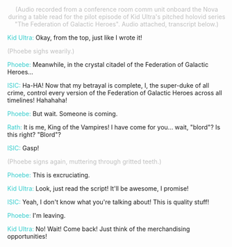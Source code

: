 <p align="center"><font color="#BFBFBF">(Audio recorded from a conference room comm unit onboard the Nova during a table read for the pilot episode of Kid Ultra's pitched holovid series "The Federation of Galactic Heroes". Audio attached, transcript below.)</font></p>

<font color="#33CCCC">Kid Ultra:</font> Okay, from the top, just like I wrote it!

<font color="#BFBFBF">(Phoebe sighs wearily.)</font>

<font color="#33CCCC">Phoebe:</font> Meanwhile, in the crystal citadel of the Federation of Galactic Heroes...

<font color="#33CCCC">ISIC:</font> Ha-HA! Now that my betrayal is complete, I, the super-duke of all crime, control every version of the Federation of Galactic Heroes across all timelines! Hahahaha!

<font color="#33CCCC">Phoebe:</font> But wait. Someone is coming.

<font color="#33CCCC">Rath:</font> It is me, King of the Vampires! I have come for you... wait, "blord"? Is this right? "Blord"?

<font color="#33CCCC">ISIC:</font> Gasp!

<font color="#BFBFBF">(Phoebe signs again, muttering through gritted teeth.)</font>

<font color="#33CCCC">Phoebe:</font> This is excruciating.

<font color="#33CCCC">Kid Ultra:</font> Look, just read the script! It'll be awesome, I promise!

<font color="#33CCCC">ISIC:</font> Yeah, I don't know what you're talking about! This is quality stuff!

<font color="#33CCCC">Phoebe:</font> I'm leaving.

<font color="#33CCCC">Kid Ultra:</font> No! Wait! Come back! Just think of the merchandising opportunities!